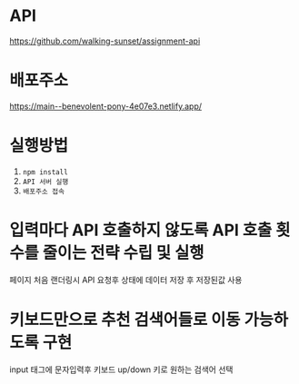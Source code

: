 # API
https://github.com/walking-sunset/assignment-api
# 배포주소
https://main--benevolent-pony-4e07e3.netlify.app/
# 실행방법
1. `npm install`  
2. `API 서버 실행`  
3. `배포주소 접속`
# 입력마다 API 호출하지 않도록 API 호출 횟수를 줄이는 전략 수립 및 실행
페이지 처음 랜더링시 API 요청후 상태에 데이터 저장 후 저장된값 사용

# 키보드만으로 추천 검색어들로 이동 가능하도록 구현
input 태그에 문자입력후 키보드 up/down 키로 원하는 검색어 선택
